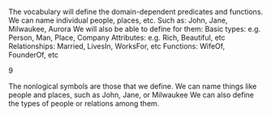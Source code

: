 ﻿The vocabulary will define the domain-dependent predicates and functions.
We can name individual people, places, etc.
Such as: John, Jane, Milwaukee, Aurora
We will also be able to define for them:
Basic types: e.g. Person, Man, Place, Company
Attributes: e.g. Rich, Beautiful, etc
Relationships: Married, LivesIn, WorksFor, etc
Functions: WifeOf,  FounderOf, etc

9

The nonlogical symbols are those that we define.
We can name things like people and places, such as John, Jane, or Milwaukee
We can also define the types of people or relations among them.